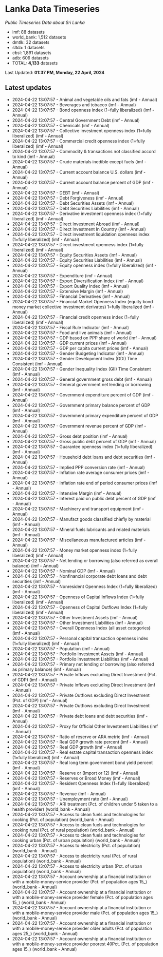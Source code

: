 # Lanka Data Timeseries
*Public Timeseries Data about Sri Lanka*

* imf: 88 datasets
* world_bank: 1,512 datasets
* dmtlk: 32 datasets
* sltda: 1 datasets
* cbsl: 1,891 datasets
* adb: 609 datasets
* TOTAL: **4,133** datasets

Last Updated: **01:37 PM, Monday, 22 April, 2024**

## Latest updates

* 2024-04-22 13:07:57 - Animal and vegetable oils and fats (imf - Annual)
* 2024-04-22 13:07:57 - Beverages and tobacco (imf - Annual)
* 2024-04-22 13:07:57 - Bond openness index (1=fully liberalized) (imf - Annual)
* 2024-04-22 13:07:57 - Central Government Debt (imf - Annual)
* 2024-04-22 13:07:57 - Chemicals (imf - Annual)
* 2024-04-22 13:07:57 - Collective investment openness index (1=fully liberalized) (imf - Annual)
* 2024-04-22 13:07:57 - Commercial credit openness index (1=fully liberalized) (imf - Annual)
* 2024-04-22 13:07:57 - Commodity & transactions not classified accord to kind (imf - Annual)
* 2024-04-22 13:07:57 - Crude materials inedible except fuels (imf - Annual)
* 2024-04-22 13:07:57 - Current account balance U.S. dollars (imf - Annual)
* 2024-04-22 13:07:57 - Current account balance percent of GDP (imf - Annual)
* 2024-04-22 13:07:57 - DEBT (imf - Annual)
* 2024-04-22 13:07:57 - Debt Forgiveness (imf - Annual)
* 2024-04-22 13:07:57 - Debt Securities Assets (imf - Annual)
* 2024-04-22 13:07:57 - Debt Securities Liabilities (imf - Annual)
* 2024-04-22 13:07:57 - Derivative investment openness index (1=fully liberalized) (imf - Annual)
* 2024-04-22 13:07:57 - Direct Investment Abroad (imf - Annual)
* 2024-04-22 13:07:57 - Direct Investment In Country (imf - Annual)
* 2024-04-22 13:07:57 - Direct investment liquidation openness index (1=fully liberalized) (imf - Annual)
* 2024-04-22 13:07:57 - Direct investment openness index (1=fully liberalized) (imf - Annual)
* 2024-04-22 13:07:57 - Equity Securities Assets (imf - Annual)
* 2024-04-22 13:07:57 - Equity Securities Liabilities (imf - Annual)
* 2024-04-22 13:07:57 - Equity openness index (1=fully liberalized) (imf - Annual)
* 2024-04-22 13:07:57 - Expenditure (imf - Annual)
* 2024-04-22 13:07:57 - Export Diversification Index (imf - Annual)
* 2024-04-22 13:07:57 - Export Quality Index (imf - Annual)
* 2024-04-22 13:07:57 - Extensive Margin (imf - Annual)
* 2024-04-22 13:07:57 - Financial Derivatives (imf - Annual)
* 2024-04-22 13:07:57 - Financial Market Openness Index (equity bond money market collective investment derivates) 1=fully liberalized (imf - Annual)
* 2024-04-22 13:07:57 - Financial credit openness index (1=fully liberalized) (imf - Annual)
* 2024-04-22 13:07:57 - Fiscal Rule Indicator (imf - Annual)
* 2024-04-22 13:07:57 - Food and live animals (imf - Annual)
* 2024-04-22 13:07:57 - GDP based on PPP share of world (imf - Annual)
* 2024-04-22 13:07:57 - GDP current prices (imf - Annual)
* 2024-04-22 13:07:57 - GDP per capita current prices (imf - Annual)
* 2024-04-22 13:07:57 - Gender Budgeting Indicator (imf - Annual)
* 2024-04-22 13:07:57 - Gender Development Index (GDI) Time Consistent (imf - Annual)
* 2024-04-22 13:07:57 - Gender Inequality Index (GII) Time Consistent (imf - Annual)
* 2024-04-22 13:07:57 - General government gross debt (imf - Annual)
* 2024-04-22 13:07:57 - General government net lending or borrowing (imf - Annual)
* 2024-04-22 13:07:57 - Government expenditure percent of GDP (imf - Annual)
* 2024-04-22 13:07:57 - Government primary balance percent of GDP (imf - Annual)
* 2024-04-22 13:07:57 - Government primary expenditure percent of GDP (imf - Annual)
* 2024-04-22 13:07:57 - Government revenue percent of GDP (imf - Annual)
* 2024-04-22 13:07:57 - Gross debt position (imf - Annual)
* 2024-04-22 13:07:57 - Gross public debt percent of GDP (imf - Annual)
* 2024-04-22 13:07:57 - Guarantee openness index (1=fully liberalized) (imf - Annual)
* 2024-04-22 13:07:57 - Household debt loans and debt securities (imf - Annual)
* 2024-04-22 13:07:57 - Implied PPP conversion rate (imf - Annual)
* 2024-04-22 13:07:57 - Inflation rate average consumer prices (imf - Annual)
* 2024-04-22 13:07:57 - Inflation rate end of period consumer prices (imf - Annual)
* 2024-04-22 13:07:57 - Intensive Margin (imf - Annual)
* 2024-04-22 13:07:57 - Interest paid on public debt percent of GDP (imf - Annual)
* 2024-04-22 13:07:57 - Machinery and transport equipment (imf - Annual)
* 2024-04-22 13:07:57 - Manufact goods classified chiefly by material (imf - Annual)
* 2024-04-22 13:07:57 - Mineral fuels lubricants and related materials (imf - Annual)
* 2024-04-22 13:07:57 - Miscellaneous manufactured articles (imf - Annual)
* 2024-04-22 13:07:57 - Money market openness index (1=fully liberalized) (imf - Annual)
* 2024-04-22 13:07:57 - Net lending or borrowing (also referred as overall balance) (imf - Annual)
* 2024-04-22 13:07:57 - Nominal GDP (imf - Annual)
* 2024-04-22 13:07:57 - Nonfinancial corporate debt loans and debt securities (imf - Annual)
* 2024-04-22 13:07:57 - Nonresident Openness Index (1=fully liberalized) (imf - Annual)
* 2024-04-22 13:07:57 - Openness of Capital Inflows Index (1=fully liberalized) (imf - Annual)
* 2024-04-22 13:07:57 - Openness of Capital Outflows Index (1=fully liberalized) (imf - Annual)
* 2024-04-22 13:07:57 - Other Investment Assets (imf - Annual)
* 2024-04-22 13:07:57 - Other Investment Liabilities (imf - Annual)
* 2024-04-22 13:07:57 - Overall Openness Index (all asset categories) (imf - Annual)
* 2024-04-22 13:07:57 - Personal capital transaction openness index (1=fully liberalized) (imf - Annual)
* 2024-04-22 13:07:57 - Population (imf - Annual)
* 2024-04-22 13:07:57 - Portfolio Investment Assets (imf - Annual)
* 2024-04-22 13:07:57 - Portfolio Investment Liabilities (imf - Annual)
* 2024-04-22 13:07:57 - Primary net lending or borrowing (also referred as primary balance) (imf - Annual)
* 2024-04-22 13:07:57 - Private Inflows excluding Direct Investment (Pct. of GDP) (imf - Annual)
* 2024-04-22 13:07:57 - Private Inflows excluding Direct Investment (imf - Annual)
* 2024-04-22 13:07:57 - Private Outflows excluding Direct Investment (Pct. of GDP) (imf - Annual)
* 2024-04-22 13:07:57 - Private Outflows excluding Direct Investment (imf - Annual)
* 2024-04-22 13:07:57 - Private debt loans and debt securities (imf - Annual)
* 2024-04-22 13:07:57 - Proxy for Official Other Investment Liabilities (imf - Annual)
* 2024-04-22 13:07:57 - Ratio of reserve or ARA metric (imf - Annual)
* 2024-04-22 13:07:57 - Real GDP growth rate percent (imf - Annual)
* 2024-04-22 13:07:57 - Real GDP growth (imf - Annual)
* 2024-04-22 13:07:57 - Real estate capital transaction openness index (1=fully liberalized) (imf - Annual)
* 2024-04-22 13:07:57 - Real long term government bond yield percent (imf - Annual)
* 2024-04-22 13:07:57 - Reserve or (Import or 12) (imf - Annual)
* 2024-04-22 13:07:57 - Reserves or Broad Money (imf - Annual)
* 2024-04-22 13:07:57 - Resident Openness Index (1=fully liberalized) (imf - Annual)
* 2024-04-22 13:07:57 - Revenue (imf - Annual)
* 2024-04-22 13:07:57 - Unemployment rate (imf - Annual)
* 2024-04-22 13:07:57 - ARI treatment (Pct. of children under 5 taken to a health provider) (world_bank - Annual)
* 2024-04-22 13:07:57 - Access to clean fuels and technologies for cooking (Pct. of population) (world_bank - Annual)
* 2024-04-22 13:07:57 - Access to clean fuels and technologies for cooking rural (Pct. of rural population) (world_bank - Annual)
* 2024-04-22 13:07:57 - Access to clean fuels and technologies for cooking urban (Pct. of urban population) (world_bank - Annual)
* 2024-04-22 13:07:57 - Access to electricity (Pct. of population) (world_bank - Annual)
* 2024-04-22 13:07:57 - Access to electricity rural (Pct. of rural population) (world_bank - Annual)
* 2024-04-22 13:07:57 - Access to electricity urban (Pct. of urban population) (world_bank - Annual)
* 2024-04-22 13:07:57 - Account ownership at a financial institution or with a mobile-money-service provider (Pct. of population ages 15_) (world_bank - Annual)
* 2024-04-22 13:07:57 - Account ownership at a financial institution or with a mobile-money-service provider female (Pct. of population ages 15_) (world_bank - Annual)
* 2024-04-22 13:07:57 - Account ownership at a financial institution or with a mobile-money-service provider male (Pct. of population ages 15_) (world_bank - Annual)
* 2024-04-22 13:07:57 - Account ownership at a financial institution or with a mobile-money-service provider older adults (Pct. of population ages 25_) (world_bank - Annual)
* 2024-04-22 13:07:57 - Account ownership at a financial institution or with a mobile-money-service provider poorest 40Pct. (Pct. of population ages 15_) (world_bank - Annual)